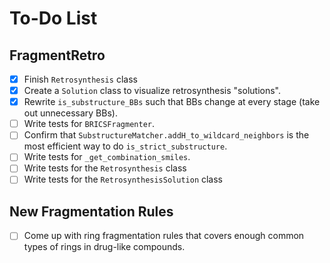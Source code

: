# To-Do List

## FragmentRetro

- [x] Finish `Retrosynthesis` class
- [x] Create a `Solution` class to visualize retrosynthesis "solutions".
- [x] Rewrite `is_substructure_BBs` such that BBs change at every stage (take out unnecessary BBs).
- [ ] Write tests for `BRICSFragmenter`.
- [ ] Confirm that `SubstructureMatcher.addH_to_wildcard_neighbors` is the most efficient way to do `is_strict_substructure`.
- [ ] Write tests for `_get_combination_smiles`.
- [ ] Write tests for the `Retrosynthesis` class
- [ ] Write tests for the `RetrosynthesisSolution` class

## New Fragmentation Rules

- [ ] Come up with ring fragmentation rules that covers enough common types of rings in drug-like compounds.
